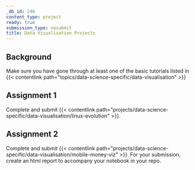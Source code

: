 ```yaml
---
_db_id: 246
content_type: project
ready: true
submission_type: nosubmit
title: Data Visualisation Projects
---
```


## Background

Make sure you have gone through at least one of the basic tutorials listed in
{{< contentlink path="topics/data-science-specific/data-visualisation" >}}

## Assignment 1

Complete and submit {{< contentlink path="projects/data-science-specific/data-visualisation/linux-evolution" >}}.

## Assignment 2

Complete and submit {{< contentlink path="projects/data-science-specific/data-visualisation/mobile-money-viz" >}}. For your submission, create an html report to accompany your notebook in your repo.
